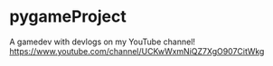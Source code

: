 # pygameProject
A gamedev with devlogs on my YouTube channel! https://www.youtube.com/channel/UCKwWxmNiQZ7XgO907CitWkg
